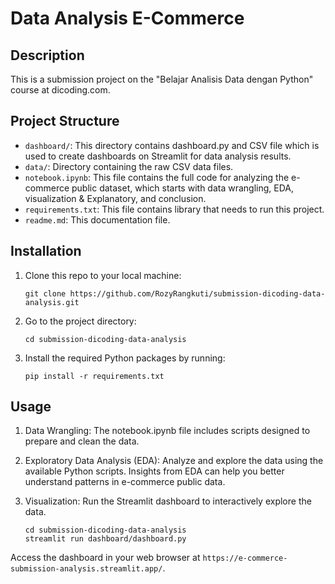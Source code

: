 # Data Analysis E-Commerce

## Description
This is a submission project on the "Belajar Analisis Data dengan Python" course at dicoding.com.

## Project Structure
- `dashboard/`: This directory contains dashboard.py and CSV file which is used to create dashboards on Streamlit for data analysis results.
- `data/`: Directory containing the raw CSV data files.
- `notebook.ipynb`: This file contains the full code for analyzing the e-commerce public dataset, which starts with data wrangling, EDA, visualization & Explanatory, and conclusion.
- `requirements.txt`: This file contains library that needs to run this project.
- `readme.md`: This documentation file.

## Installation
1. Clone this repo to your local machine:
   ```
   git clone https://github.com/RozyRangkuti/submission-dicoding-data-analysis.git
   ```
2. Go to the project directory:
   ```
   cd submission-dicoding-data-analysis
   ```
3. Install the required Python packages by running:
   ```
   pip install -r requirements.txt
   ```

## Usage
1. Data Wrangling: The notebook.ipynb file includes scripts designed to prepare and clean the data.

2. Exploratory Data Analysis (EDA): Analyze and explore the data using the available Python scripts. Insights from EDA can help you better understand patterns in e-commerce public data.

3. Visualization: Run the Streamlit dashboard to interactively explore the data.
   ```
   cd submission-dicoding-data-analysis
   streamlit run dashboard/dashboard.py
   ```
Access the dashboard in your web browser at `https://e-commerce-submission-analysis.streamlit.app/`.
